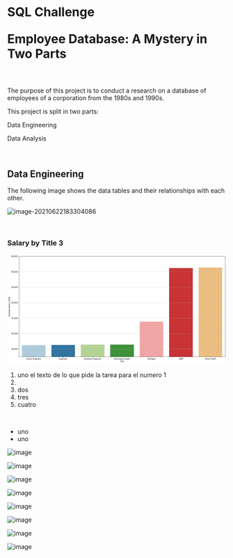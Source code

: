 <h1>SQL Challenge
<p align:'Justify'> Employee Database: A Mystery in Two Parts</p>
</h1>

<br>

<p align:'justify'>The purpose of this project is to conduct a research on a database of employees of a corporation from the 1980s and 1990s.</p>

<p align:'justify'>This project is split in two parts:
<p align:'center'>Data Engineering<p>
<p align:'center'>Data Analysis<p>

<br>

<h2>Data Engineering</h2>

<p align:'justify'>The following image shows the data tables and their relationships with each other.</p>

![image-20210622183304086](C:\Users\uldom\AppData\Roaming\Typora\typora-user-images\image-20210622183304086.png)



<br>

<h3>Salary by Title 3</h3>
<p align:'Center'> <img src="https://github.com/uldom/SQL_Challenge/blob/main/EmployeeSQL/Output/Salary_by_Title.jpg?raw=true"> </p>
<ol>
<li>uno el texto de lo que pide la tarea para el numero 1<li>
<li>dos</li>
<li>tres</li>
<li>cuatro</li>
</ol>
<br>
<ul>
<li>uno</li>
<li>uno</li>
</ul>


![image](https://user-images.githubusercontent.com/82187978/122837687-1f8cc000-d2ba-11eb-9c5d-94d712e05818.png)

![image](https://user-images.githubusercontent.com/82187978/122837748-40551580-d2ba-11eb-9ff2-f797d248a051.png)

![image](https://user-images.githubusercontent.com/82187978/122837802-59f65d00-d2ba-11eb-8897-d108eec636ff.png)

![image](https://user-images.githubusercontent.com/82187978/122837848-71cde100-d2ba-11eb-9f2c-4c55e32b08a8.png)

![image](https://user-images.githubusercontent.com/82187978/122837886-85794780-d2ba-11eb-92f0-a7ec9b3a4c41.png)

![image](https://user-images.githubusercontent.com/82187978/122837960-a93c8d80-d2ba-11eb-9115-f4efacd237f8.png)

![image](https://user-images.githubusercontent.com/82187978/122838036-d12bf100-d2ba-11eb-9834-e7a86eac76fb.png)

![image](https://user-images.githubusercontent.com/82187978/122838083-ee60bf80-d2ba-11eb-8772-48b75ea9b8e4.png)





